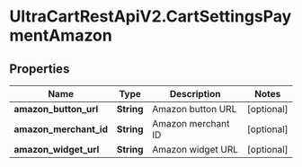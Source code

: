 # UltraCartRestApiV2.CartSettingsPaymentAmazon

## Properties

Name | Type | Description | Notes
------------ | ------------- | ------------- | -------------
**amazon_button_url** | **String** | Amazon button URL | [optional] 
**amazon_merchant_id** | **String** | Amazon merchant ID | [optional] 
**amazon_widget_url** | **String** | Amazon widget URL | [optional] 


